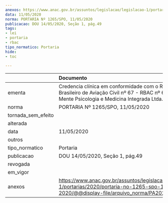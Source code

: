 ```yaml
---
anexos: https://www.anac.gov.br/assuntos/legislacao/legislacao-1/portarias/2020/portaria-no-1265-spo-11-05-2020/@@display-file/arquivo_norma/PA2020-1265.pdf
data: 11/05/2020
norma: PORTARIA Nº 1265/SPO, 11/05/2020
publicacao: DOU 14/05/2020, Seção 1, pág.49
tags:
- lei
- portaria
- rbac
tipo_normatico: Portaria
hide: 
- toc 
 
---
```


|                    | Documento                                                                                                                                             |
|:-------------------|:------------------------------------------------------------------------------------------------------------------------------------------------------|
| ementa             | Credencia clínica em conformidade com o Regulamento Brasileiro de Aviação Civil nº 67 - RBAC nº 67 -  Pró-Mente Psicologia e Medicina Integrada Ltda. |
| norma              | PORTARIA Nº 1265/SPO, 11/05/2020                                                                                                                      |
| tornada_sem_efeito |                                                                                                                                                       |
| alterada           |                                                                                                                                                       |
| data               | 11/05/2020                                                                                                                                            |
| outros             |                                                                                                                                                       |
| tipo_normatico     | Portaria                                                                                                                                              |
| publicacao         | DOU 14/05/2020, Seção 1, pág.49                                                                                                                       |
| revogada           |                                                                                                                                                       |
| em_vigor           |                                                                                                                                                       |
| anexos             | https://www.anac.gov.br/assuntos/legislacao/legislacao-1/portarias/2020/portaria-no-1265-spo-11-05-2020/@@display-file/arquivo_norma/PA2020-1265.pdf  |